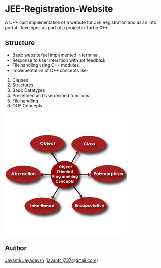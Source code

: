 # JEE-Registration-Website
A C++ built implementation of a website for JEE Registration and as an info portal. Developed as part of a project in Turbo C++.

## Structure

* Basic website feel implemented in terminal.
* Response to User interation with apt feedback
* File handling using C++ modules.
* Implementation of C++ concepts like- 
1. Classes
2. Structures
3. Basic Datatypes
4. Predefined and Userdefined functions
5. File handling
6. OOP Concepts

<img aling="right" src="https://github.com/jayanthj737/JEE-Registration-Website/blob/master/1*y6Opk-cAQVe6uyKYH3306g.png" height =400>


## Author
[Jayanth Jayadevan](https://github.com/jayanthj737) (jayanth.j737@gmail.com)

